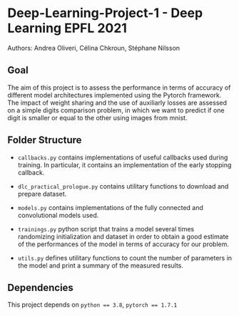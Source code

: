 # Deep-Learning-Project-1 - Deep Learning EPFL 2021
Authors: Andrea Oliveri, Célina Chkroun, Stéphane Nilsson

## Goal
The aim of this project is to assess the performance in terms of accuracy of different
model architectures implemented using the Pytorch framework. The impact of weight sharing
and the use of auxiliarly losses are assessed on a simple digits comparison problem,
in which we want to predict if one digit is smaller or equal to the other using images 
from mnist.

## Folder Structure
- `callbacks.py` contains implementations of useful callbacks used during training. In
   particular, it contains an implementation of the early stopping callback.
  
- `dlc_practical_prologue.py` contains utilitary functions to download and prepare dataset.
  
- `models.py` contains implementations of the fully connected and convolutional models used.
  
- `trainings.py` python script that trains a model several times randomizing initialization
   and dataset in order to obtain a good estimate of the performances of the model in terms
   of accuracy for our problem.

- `utils.py` defines utilitary functions to count the number of parameters in the model
   and print a summary of the measured results.

## Dependencies
This project depends on `python == 3.8`, `pytorch == 1.7.1`